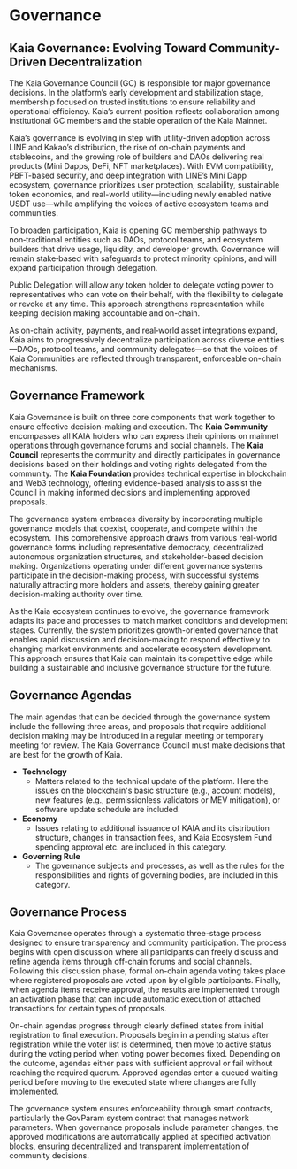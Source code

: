# Governance

## Kaia Governance: Evolving Toward Community-Driven Decentralization

The Kaia Governance Council (GC) is responsible for major governance decisions. In the platform’s early development and stabilization stage, membership focused on trusted institutions to ensure reliability and operational efficiency. Kaia’s current position reflects collaboration among institutional GC members and the stable operation of the Kaia Mainnet.

Kaia’s governance is evolving in step with utility-driven adoption across LINE and Kakao’s distribution, the rise of on-chain payments and stablecoins, and the growing role of builders and DAOs delivering real products (Mini Dapps, DeFi, NFT marketplaces). With EVM compatibility, PBFT-based security, and deep integration with LINE’s Mini Dapp ecosystem, governance prioritizes user protection, scalability, sustainable token economics, and real-world utility—including newly enabled native USDT use—while amplifying the voices of active ecosystem teams and communities.

To broaden participation, Kaia is opening GC membership pathways to non‑traditional entities such as DAOs, protocol teams, and ecosystem builders that drive usage, liquidity, and developer growth. Governance will remain stake‑based with safeguards to protect minority opinions, and will expand participation through delegation.

Public Delegation will allow any token holder to delegate voting power to representatives who can vote on their behalf, with the flexibility to delegate or revoke at any time. This approach strengthens representation while keeping decision making accountable and on-chain.

As on-chain activity, payments, and real‑world asset integrations expand, Kaia aims to progressively decentralize participation across diverse entities—DAOs, protocol teams, and community delegates—so that the voices of Kaia Communities are reflected through transparent, enforceable on-chain mechanisms.

## Governance Framework

Kaia Governance is built on three core components that work together to ensure effective decision-making and execution. The **Kaia Community** encompasses all KAIA holders who can express their opinions on mainnet operations through governance forums and social channels. The **Kaia Council** represents the community and directly participates in governance decisions based on their holdings and voting rights delegated from the community. The **Kaia Foundation** provides technical expertise in blockchain and Web3 technology, offering evidence-based analysis to assist the Council in making informed decisions and implementing approved proposals.

The governance system embraces diversity by incorporating multiple governance models that coexist, cooperate, and compete within the ecosystem. This comprehensive approach draws from various real-world governance forms including representative democracy, decentralized autonomous organization structures, and stakeholder-based decision making. Organizations operating under different governance systems participate in the decision-making process, with successful systems naturally attracting more holders and assets, thereby gaining greater decision-making authority over time.

As the Kaia ecosystem continues to evolve, the governance framework adapts its pace and processes to match market conditions and development stages. Currently, the system prioritizes growth-oriented governance that enables rapid discussion and decision-making to respond effectively to changing market environments and accelerate ecosystem development. This approach ensures that Kaia can maintain its competitive edge while building a sustainable and inclusive governance structure for the future.

## Governance Agendas

The main agendas that can be decided through the governance system include the following three areas, and proposals that require additional decision making may be introduced in a regular meeting or temporary meeting for review. The Kaia Governance Council must make decisions that are best for the growth of Kaia.

- **Technology**
  - Matters related to the technical update of the platform. Here the issues on the blockchain's basic structure (e.g., account models), new features (e.g., permissionless validators or MEV mitigation), or software update schedule are included.
- **Economy**
  - Issues relating to additional issuance of KAIA and its distribution structure, changes in transaction fees, and Kaia Ecosystem Fund spending approval etc. are included in this category.
- **Governing Rule**
  - The governance subjects and processes, as well as the rules for the responsibilities and rights of governing bodies, are included in this category.

## Governance Process

Kaia Governance operates through a systematic three-stage process designed to ensure transparency and community participation. The process begins with open discussion where all participants can freely discuss and refine agenda items through off-chain forums and social channels. Following this discussion phase, formal on-chain agenda voting takes place where registered proposals are voted upon by eligible participants. Finally, when agenda items receive approval, the results are implemented through an activation phase that can include automatic execution of attached transactions for certain types of proposals.

On-chain agendas progress through clearly defined states from initial registration to final execution. Proposals begin in a pending status after registration while the voter list is determined, then move to active status during the voting period when voting power becomes fixed. Depending on the outcome, agendas either pass with sufficient approval or fail without reaching the required quorum. Approved agendas enter a queued waiting period before moving to the executed state where changes are fully implemented.

The governance system ensures enforceability through smart contracts, particularly the GovParam system contract that manages network parameters. When governance proposals include parameter changes, the approved modifications are automatically applied at specified activation blocks, ensuring decentralized and transparent implementation of community decisions.
